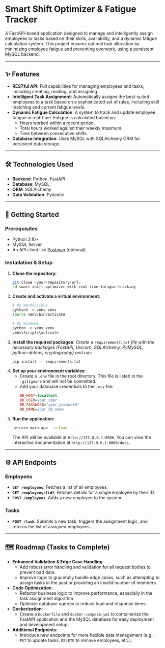 # Smart Shift Optimizer & Fatigue Tracker

A FastAPI-based application designed to manage and intelligently assign employees to tasks based on their skills, availability, and a dynamic fatigue calculation system. This project ensures optimal task allocation by minimizing employee fatigue and preventing overwork, using a persistent MySQL backend.

---

## ✨ Features

* **RESTful API**: Full capabilities for managing employees and tasks, including creating, reading, and assigning.
* **Intelligent Task Assignment**: Automatically assigns the best-suited employees to a task based on a sophisticated set of rules, including skill matching and current fatigue levels.
* **Dynamic Fatigue Calculation**: A system to track and update employee fatigue in real-time. Fatigue is calculated based on:
    * Hours worked within a recent period.
    * Total hours worked against their weekly maximum.
    * Time between consecutive shifts.
* **Database Integration**: Uses MySQL with SQLAlchemy ORM for persistent data storage.

---

## 🛠️ Technologies Used

* **Backend**: Python, FastAPI
* **Database**: MySQL
* **ORM**: SQLAlchemy
* **Data Validation**: Pydantic

---

## 🚀 Getting Started

### Prerequisites

* Python 3.10+
* MySQL Server
* An API client like [Postman](https://www.postman.com/) (optional)

### Installation & Setup

1.  **Clone the repository:**
    ```sh
    git clone <your-repository-url>
    cd smart-shift-optimizer-with-real-time-fatigue-tracking
    ```
2.  **Create and activate a virtual environment:**
    ```sh
    # On macOS/Linux
    python3 -m venv venv
    source venv/bin/activate

    # On Windows
    python -m venv venv
    venv\Scripts\activate
    ```
3.  **Install the required packages:**
    *Create a `requirements.txt` file with the necessary packages (FastAPI, Uvicorn, SQLAlchemy, PyMySQL, python-dotenv, cryptography) and run:*
    ```sh
    pip install -r requirements.txt
    ```
4.  **Set up your environment variables:**
    * Create a `.env` file in the root directory. This file is listed in the `.gitignore` and will not be committed.
    * Add your database credentials to the `.env` file:
        ```ini
        DB_HOST=localhost
        DB_USER=your_user
        DB_PASSWORD="your_password"
        DB_NAME=your_db_name
        ```
5.  **Run the application:**
    ```sh
    uvicorn main:app --reload
    ```
    The API will be available at `http://127.0.0.1:8000`. You can view the interactive documentation at `http://127.0.0.1:8000/docs`.

---

## ⚙️ API Endpoints

### Employees

* **`GET /employees`**: Fetches a list of all employees.
* **`GET /employees/{id}`**: Fetches details for a single employee by their ID.
* **`POST /employees`**: Adds a new employee to the system.

### Tasks

* **`POST /task`**: Submits a new task, triggers the assignment logic, and returns the list of assigned employees.

---

## 🗺️ Roadmap (Tasks to Complete)

* **Enhanced Validation & Edge Case Handling**:
    * Add robust error handling and validation for all request bodies to prevent bad data.
    * Improve logic to gracefully handle edge cases, such as attempting to assign tasks in the past or providing an invalid number of members.
* **Code Optimization**:
    * Refactor business logic to improve performance, especially in the task assignment algorithm.
    * Optimize database queries to reduce load and response times.
* **Dockerization**:
    * Create a `Dockerfile` and `docker-compose.yml` to containerize the FastAPI application and the MySQL database for easy deployment and development setup.
* **Additional Endpoints**:
    * Introduce new endpoints for more flexible data management (e.g., `PUT` to update tasks, `DELETE` to remove employees, etc.).